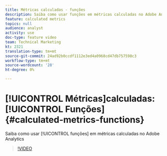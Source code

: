 ```yaml
---
title: Métricas calculadas - funções
description: Saiba como usar funções em métricas calculadas no Adobe Analytics
feature: calculated metrics
topics: null
audience: analyst
activity: use
doc-type: feature video
team: Technical Marketing
kt: 2321
translation-type: tm+mt
source-git-commit: 24ad92b0ccdf1112e3ed4a0968cd47db757598c3
workflow-type: tm+mt
source-wordcount: '28'
ht-degree: 0%

---
```



# [!UICONTROL Métricas]calculadas: [!UICONTROL Funções] {#calculated-metrics-functions}

Saiba como usar [!UICONTROL funções] em métricas  calculadas no Adobe Analytics

>[!VIDEO](https://video.tv.adobe.com/v/25408/?quality=12)
